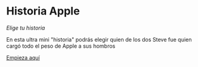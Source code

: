 # Historia Apple
*Elige tu historia*

En esta ultra mini "historia" podrás elegir quien de los dos Steve fue quien cargó todo el peso de Apple a sus hombros

[Empieza aquí](https://github.com/scuestam/pruebagit/blob/master/inicio.md)
